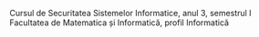 Cursul de Securitatea Sistemelor Informatice, anul 3, semestrul I  
Facultatea de Matematica și Informatică, profil Informatică
